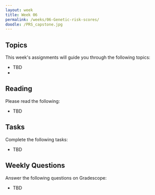 ```yaml
---
layout: week
title: Week 06
permalink: /weeks/06-Genetic-risk-scores/
doodle: /PRS_capstone.jpg
---
```


## Topics

This week's assignments will guide you through the following topics:
* TBD
* 
## Reading

Please read the following:
* TBD

## Tasks

Complete the following tasks:

* TBD

## Weekly Questions

Answer the following questions on Gradescope:
* TBD
